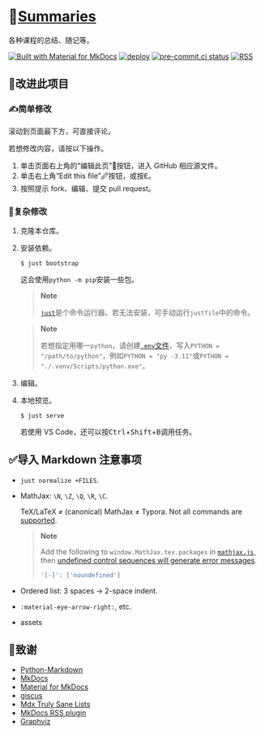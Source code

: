 # 📔[Summaries](https://ydx-2147483647.github.io/summaries/)

各种课程的总结、随记等。

[![Built with Material for MkDocs](https://img.shields.io/badge/Material_for_MkDocs-526CFE?style=for-the-badge&logo=MaterialForMkDocs&logoColor=white)](https://squidfunk.github.io/mkdocs-material/)
[![deploy](https://github.com/YDX-2147483647/summaries/actions/workflows/deploy.yml/badge.svg)](https://github.com/YDX-2147483647/summaries/actions/workflows/deploy.yml)
[![pre-commit.ci status](https://results.pre-commit.ci/badge/github/YDX-2147483647/summaries/main.svg)](https://results.pre-commit.ci/latest/github/YDX-2147483647/summaries/main)
[![RSS](https://img.shields.io/badge/RSS-valid-orange?logo=rss)](http://validator.w3.org/feed/check.cgi?url=https%3A//ydx-2147483647.github.io/summaries/feed_rss_updated.xml)

## 🤝改进此项目

### ✍简单修改

滚动到页面最下方，可直接评论。

若想修改内容，请按以下操作。

1. 单击页面右上角的“编辑此页”📝按钮，进入 GitHub 相应源文件。
2. 单击右上角“Edit this file”🖉按钮，或按<kbd>E</kbd>。
3. 按照提示 fork、编辑、提交 pull request。

### 🤖复杂修改

1. 克隆本仓库。

2. 安装依赖。

   ```shell
   $ just bootstrap
   ```

   这会使用`python -m pip`安装一些包。

   > **Note**
   >
   > [`just`](https://just.systems/man/en/chapter_1.html)是个命令运行器。若无法安装，可手动运行`justfile`中的命令。

   > **Note**
   >
   > 若想指定用哪一`python`，请创建[`.env`文件](https://just.systems/man/en/chapter_26.html)，写入`PYTHON = "/path/to/python"`，例如`PYTHON = "py -3.11"`或`PYTHON = "./.venv/Scripts/python.exe"`。

3. 编辑。

4. 本地预览。

   ```shell
   $ just serve
   ```

   若使用 VS Code，还可以按<kbd>Ctrl</kbd>+<kbd>Shift</kbd>+<kbd>B</kbd>调用任务。

## ✅导入 Markdown 注意事项

- `just normalize +FILES`.
- MathJax: `\N`, `\Z`, `\Q`, `\R`, `\C`.

  TeX/LaTeX ≠ (canonical) MathJax ≠ Typora. Not all commands are [supported](https://docs.mathjax.org/en/latest/input/tex/macros/).

  > **Note**
  >
  > Add the following to `window.MathJax.tex.packages` in [`mathjax.js`](./docs/javascripts/mathjax.js), then [undefined control sequences will generate error messages](https://docs.mathjax.org/en/latest/input/tex/extensions/noundefined.html).
  >
  > ```javascript
  > '[-]': ['noundefined']
  > ```

- Ordered list: 3 spaces → 2-space indent.
- `:material-eye-arrow-right:`, etc.
- assets

## 🌟致谢

- [Python-Markdown](https://python-markdown.github.io/)
- [MkDocs](https://www.mkdocs.org/)
- [Material for MkDocs](https://squidfunk.github.io/mkdocs-material/)
- [giscus](https://giscus.app/)
- [Mdx Truly Sane Lists](https://github.com/radude/mdx_truly_sane_lists)
- [MkDocs RSS plugin](https://guts.github.io/mkdocs-rss-plugin/)
- [Graphviz](https://www.graphviz.org/)
